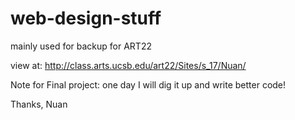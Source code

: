 # web-design-stuff
mainly used for backup for ART22

view at: http://class.arts.ucsb.edu/art22/Sites/s_17/Nuan/

Note for Final project: one day I will dig it up and write better code!

Thanks,
Nuan
